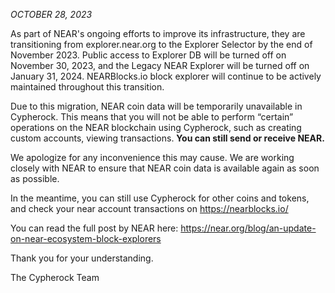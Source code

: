 _OCTOBER 28, 2023_

As part of NEAR&apos;s ongoing efforts to improve its infrastructure, they are transitioning from explorer.near.org to the Explorer Selector by the end of November 2023. Public access to Explorer DB will be turned off on November 30, 2023, and the Legacy NEAR Explorer will be turned off on January 31, 2024. NEARBlocks.io block explorer will continue to be actively maintained throughout this transition.

Due to this migration, NEAR coin data will be temporarily unavailable in Cypherock. This means that you will not be able to perform “certain” operations on the NEAR blockchain using Cypherock, such as creating custom accounts, viewing transactions. **You can still send or receive NEAR.**

We apologize for any inconvenience this may cause. We are working closely with NEAR to ensure that NEAR coin data is available again as soon as possible.

In the meantime, you can still use Cypherock for other coins and tokens, and check your near account transactions on <https://nearblocks.io/>

You can read the full post by NEAR here: <https://near.org/blog/an-update-on-near-ecosystem-block-explorers>

Thank you for your understanding.

The Cypherock Team
